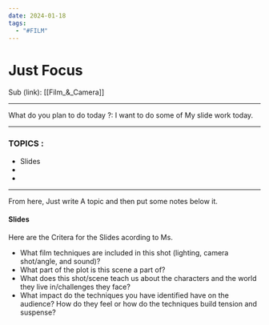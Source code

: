 ```yaml
---
date: 2024-01-18
tags:
  - "#FILM"
---
```


# Just Focus

Sub (link):  [[Film_&_Camera]]

---
What do you plan to do today ?: 
I want to do some of My slide work today. 

---
### TOPICS : 
* Slides 
* 
* 
---
From here, Just write A topic and then put some notes below it. 


#### Slides 

Here are the Critera for the Slides acording to Ms. 

 - What film techniques are included in this shot (lighting, camera shot/angle, and sound)?
- What part of the plot is this scene a part of?
- What does this shot/scene teach us about the characters and the world they live in/challenges they face?
- What impact do the techniques you have identified have on the audience? How do they feel or how do the techniques build tension and suspense?




